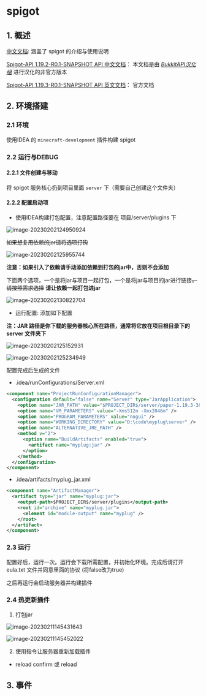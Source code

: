 # spigot

## 1. 概述

[中文文档](https://spigot-mc.netlify.app/docs/intro): 涵盖了 spigot 的介绍与使用说明

[Spigot-API 1.19.2-R0.1-SNAPSHOT API 中文文档](https://bukkit.windit.net/javadoc/)： 本文档是由 [*BukkitAPI汉化组*](https://github.com/BukkitAPI-Translation-Group) 进行汉化的非官方版本

[Spigot-API 1.19.3-R0.1-SNAPSHOT API 英文文档](https://hub.spigotmc.org/javadocs/bukkit/)： 官方文档

## 2. 环境搭建

### 2.1 环境

使用IDEA 的 `minecraft-development` 插件构建 spigot

### 2.2 运行与DEBUG

#### 2.2.1 文件创建与移动

将 spigot 服务核心扔到项目里面 `server` 下（需要自己创建这个文件夹）

#### 2.2.2 配置启动项

* 使用IDEA构建打包配置，注意配置路径要在 项目/server/plugins 下

![image-20230202124950924](%E6%8F%92%E4%BB%B6%E5%BC%80%E5%8F%91.assets/image-20230202124950924.png)

~~如果想复用依赖的jar请将选项打钩~~

![image-20230202125955744](%E6%8F%92%E4%BB%B6%E5%BC%80%E5%8F%91.assets/image-20230202125955744.png)

**注意：如果引入了依赖请手动添加依赖到打包的jar中，否则不会添加**

下面两个选项，一个是将jar与项目一起打包，一个是将jar与项目的jar进行链接~~，请按照需求选择~~ **请让依赖一起打包进jar**

![image-20230202130822704](%E6%8F%92%E4%BB%B6%E5%BC%80%E5%8F%91.assets/image-20230202130822704.png)



* 运行配置: 添加如下配置

**注：JAR 路径是你下载的服务器核心所在路径，通常将它放在项目根目录下的 server 文件夹下**

![image-20230202125152931](%E6%8F%92%E4%BB%B6%E5%BC%80%E5%8F%91.assets/image-20230202125152931.png)

![image-20230202125234949](%E6%8F%92%E4%BB%B6%E5%BC%80%E5%8F%91.assets/image-20230202125234949.png)



配置完成后生成的文件

* .idea/runConfigurations/Server.xml

```xml
<component name="ProjectRunConfigurationManager">
  <configuration default="false" name="Server" type="JarApplication">
    <option name="JAR_PATH" value="$PROJECT_DIR$/server/paper-1.19.3-386.jar" />
    <option name="VM_PARAMETERS" value="-Xms512m -Xmx2046m" />
    <option name="PROGRAM_PARAMETERS" value="nogui" />
    <option name="WORKING_DIRECTORY" value="D:\code\myplug\server" />
    <option name="ALTERNATIVE_JRE_PATH" />
    <method v="2">
      <option name="BuildArtifacts" enabled="true">
        <artifact name="myplug:jar" />
      </option>
    </method>
  </configuration>
</component>
```

* .idea/artifacts/myplug_jar.xml

```xml
<component name="ArtifactManager">
  <artifact type="jar" name="myplug:jar">
    <output-path>$PROJECT_DIR$/server/plugins</output-path>
    <root id="archive" name="myplug.jar">
      <element id="module-output" name="myplug" />
    </root>
  </artifact>
</component>
```



### 2.3 运行

配置好后，运行一次。运行会下载所需配置，并初始化环境。完成后请打开 eula.txt 文件并同意里面的协议 (将false改为true)

之后再运行会启动服务器并构建插件



### 2.4 热更新插件

1. 打包jar

![image-20230211145431643](%E6%8F%92%E4%BB%B6%E5%BC%80%E5%8F%91.assets/image-20230211145431643.png)

![image-20230211145452022](%E6%8F%92%E4%BB%B6%E5%BC%80%E5%8F%91.assets/image-20230211145452022.png)

2. 使用指令让服务器重新加载插件

* reload confirm 或 reload



## 3. 事件

